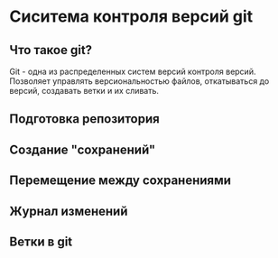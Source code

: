 # Сиситема контроля версий git

## Что такое git?
Git - одна из распределенных систем версий контроля версий. Позволяет управлять версиональностью файлов, откатываться до версий, создавать ветки и их сливать.

## Подготовка репозитория

## Создание "сохранений"

## Перемещение между сохранениями

## Журнал изменений

## Ветки в git
